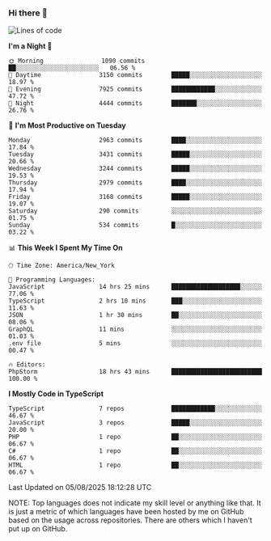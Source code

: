 ### Hi there 👋

<!--
**LynxJinxxy/LynxJinxxy** is a ✨ _special_ ✨ repository because its `README.md` (this file) appears on your GitHub profile.

Here are some ideas to get you started:

- 🔭 I’m currently working on ...
- 🌱 I’m currently learning ...
- 👯 I’m looking to collaborate on ...
- 🤔 I’m looking for help with ...
- 💬 Ask me about ...
- 📫 How to reach me: ...
- 😄 Pronouns: ...
- ⚡ Fun fact: ...
-->

<!--START_SECTION:waka-->
![Lines of code](https://img.shields.io/badge/From%20Hello%20World%20I%27ve%20Written-24.9%20million%20lines%20of%20code-blue)

**I'm a Night 🦉** 

```text
🌞 Morning                1090 commits        ██░░░░░░░░░░░░░░░░░░░░░░░   06.56 % 
🌆 Daytime                3150 commits        █████░░░░░░░░░░░░░░░░░░░░   18.97 % 
🌃 Evening                7925 commits        ████████████░░░░░░░░░░░░░   47.72 % 
🌙 Night                  4444 commits        ███████░░░░░░░░░░░░░░░░░░   26.76 % 
```
📅 **I'm Most Productive on Tuesday** 

```text
Monday                   2963 commits        ████░░░░░░░░░░░░░░░░░░░░░   17.84 % 
Tuesday                  3431 commits        █████░░░░░░░░░░░░░░░░░░░░   20.66 % 
Wednesday                3244 commits        █████░░░░░░░░░░░░░░░░░░░░   19.53 % 
Thursday                 2979 commits        ████░░░░░░░░░░░░░░░░░░░░░   17.94 % 
Friday                   3168 commits        █████░░░░░░░░░░░░░░░░░░░░   19.07 % 
Saturday                 290 commits         ░░░░░░░░░░░░░░░░░░░░░░░░░   01.75 % 
Sunday                   534 commits         █░░░░░░░░░░░░░░░░░░░░░░░░   03.22 % 
```


📊 **This Week I Spent My Time On** 

```text
🕑︎ Time Zone: America/New_York

💬 Programming Languages: 
JavaScript               14 hrs 25 mins      ███████████████████░░░░░░   77.06 % 
TypeScript               2 hrs 10 mins       ███░░░░░░░░░░░░░░░░░░░░░░   11.63 % 
JSON                     1 hr 30 mins        ██░░░░░░░░░░░░░░░░░░░░░░░   08.06 % 
GraphQL                  11 mins             ░░░░░░░░░░░░░░░░░░░░░░░░░   01.03 % 
.env file                5 mins              ░░░░░░░░░░░░░░░░░░░░░░░░░   00.47 % 

🔥 Editors: 
PhpStorm                 18 hrs 43 mins      █████████████████████████   100.00 % 
```

**I Mostly Code in TypeScript** 

```text
TypeScript               7 repos             ████████████░░░░░░░░░░░░░   46.67 % 
JavaScript               3 repos             █████░░░░░░░░░░░░░░░░░░░░   20.00 % 
PHP                      1 repo              ██░░░░░░░░░░░░░░░░░░░░░░░   06.67 % 
C#                       1 repo              ██░░░░░░░░░░░░░░░░░░░░░░░   06.67 % 
HTML                     1 repo              ██░░░░░░░░░░░░░░░░░░░░░░░   06.67 % 
```




 Last Updated on 05/08/2025 18:12:28 UTC
<!--END_SECTION:waka-->
NOTE: Top languages does not indicate my skill level or anything like that. It is just a metric of which languages have been hosted by me on GitHub based on the usage across repositories. There are others which I haven't put up on GitHub.
